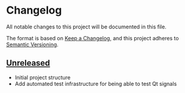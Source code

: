 # Changelog
All notable changes to this project will be documented in this file.

The format is based on [Keep a Changelog](https://keepachangelog.com/en/1.0.0/),
and this project adheres to [Semantic Versioning](https://semver.org/spec/v2.0.0.html).

## [Unreleased]

-  Initial project structure
-  Add automated test infrastructure for being able to test Qt signals


[unreleased]: https://github.com/kartoza/qgis_checklist_checker/compare/v0.1.0...master
